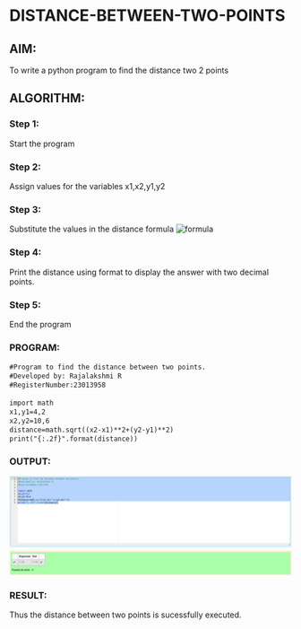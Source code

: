# DISTANCE-BETWEEN-TWO-POINTS

## AIM:
To write a python program to find the distance two 2 points
## ALGORITHM:
### Step 1: 
Start the program
### Step 2: 
Assign values for the variables x1,x2,y1,y2
### Step 3: 
Substitute the values in the distance formula  ![formula](/formula.JPG)
### Step 4: 
Print the distance using format to display the answer with two decimal points.
### Step 5:
End the program 

### PROGRAM:

```
#Program to find the distance between two points.
#Developed by: Rajalakshmi R
#RegisterNumber:23013958

import math
x1,y1=4,2
x2,y2=10,6
distance=math.sqrt((x2-x1)**2+(y2-y1)**2)
print("{:.2f}".format(distance)) 
```

### OUTPUT:
![output](<distance screenshot.png>)

### RESULT:
Thus the distance between two points is sucessfully executed. 
